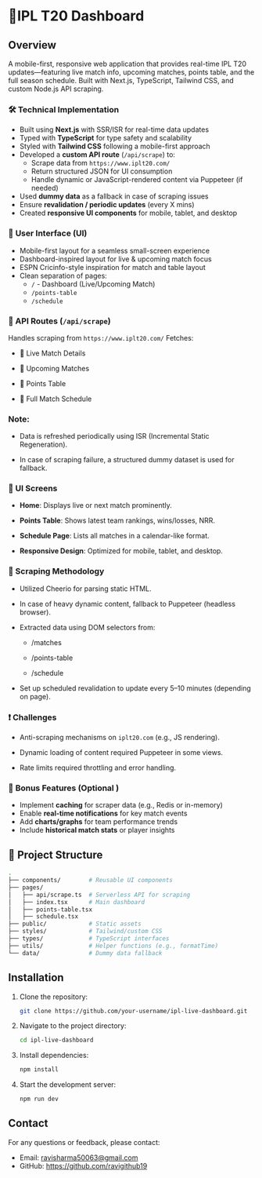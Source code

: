 # 🏏IPL T20 Dashboard

## Overview
A mobile-first, responsive web application that provides real-time IPL T20 updates—featuring live match info, upcoming matches, points table, and the full season schedule. Built with Next.js, TypeScript, Tailwind CSS, and custom Node.js API scraping.

### 🛠️ **Technical Implementation**

- Built using **Next.js** with SSR/ISR for real-time data updates
- Typed with **TypeScript** for type safety and scalability
- Styled with **Tailwind CSS** following a mobile-first approach
- Developed a **custom API route** (`/api/scrape`) to:
  - Scrape data from `https://www.iplt20.com/`
  - Return structured JSON for UI consumption
  - Handle dynamic or JavaScript-rendered content via Puppeteer (if needed)
- Used **dummy data** as a fallback in case of scraping issues
- Ensure **revalidation / periodic updates** (every X mins)
- Created **responsive UI components** for mobile, tablet, and desktop

### 🎨 **User Interface (UI)**

- Mobile-first layout for a seamless small-screen experience
- Dashboard-inspired layout for live & upcoming match focus
- ESPN Cricinfo-style inspiration for match and table layout
- Clean separation of pages:
  - `/` - Dashboard (Live/Upcoming Match)
  - `/points-table`
  - `/schedule`

### 🔌 API Routes (```/api/scrape```)

Handles scraping from ```https://www.iplt20.com/``` Fetches:

- 🔴 Live Match Details

- 🏁 Upcoming Matches

- 🧮 Points Table

- 📆 Full Match Schedule

### Note:

- Data is refreshed periodically using ISR (Incremental Static Regeneration).

- In case of scraping failure, a structured dummy dataset is used for fallback.

### 📱 UI Screens

- **Home**: Displays live or next match prominently.

- **Points Table**: Shows latest team rankings, wins/losses, NRR.

- **Schedule Page**: Lists all matches in a calendar-like format.

- **Responsive Design**: Optimized for mobile, tablet, and desktop.

### 🧹 Scraping Methodology

- Utilized Cheerio for parsing static HTML.

- In case of heavy dynamic content, fallback to Puppeteer (headless browser).

- Extracted data using DOM selectors from:

    - /matches

    - /points-table

    - /schedule

- Set up scheduled revalidation to update every 5–10 minutes (depending on page).

### ❗ Challenges

- Anti-scraping mechanisms on ```iplt20.com``` (e.g., JS rendering).

- Dynamic loading of content required Puppeteer in some views.

- Rate limits required throttling and error handling.

### 🌟 **Bonus Features (Optional )**

- Implement **caching** for scraper data (e.g., Redis or in-memory)
- Enable **real-time notifications** for key match events
- Add **charts/graphs** for team performance trends
- Include **historical match stats** or player insights

## 📁 Project Structure

```bash
.
├── components/        # Reusable UI components
├── pages/
│   ├── api/scrape.ts  # Serverless API for scraping
│   ├── index.tsx      # Main dashboard
│   ├── points-table.tsx
│   ├── schedule.tsx
├── public/            # Static assets
├── styles/            # Tailwind/custom CSS
├── types/             # TypeScript interfaces
├── utils/             # Helper functions (e.g., formatTime)
└── data/              # Dummy data fallback
```

## Installation 

1. Clone the repository:
   ```bash
   git clone https://github.com/your-username/ipl-live-dashboard.git
   ```
2. Navigate to the project directory:
   ```bash
   cd ipl-live-dashboard
   ```
3. Install dependencies:
   ```bash
   npm install
   ```
4. Start the development server:
   ```bash
   npm run dev
   ```

## Contact
For any questions or feedback, please contact:
- Email: [ravisharma50063@gmail.com](mailto:ravisharma50063@gmail.com)
- GitHub: https://github.com/ravigithub19


